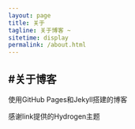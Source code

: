 ```yaml
---
layout: page
title: 关于
tagline: 关于博客 ~
sitetime: display
permalink: /about.html
---
```


## #关于博客

使用GitHub Pages和Jekyll搭建的博客

感谢link提供的Hydrogen主题
